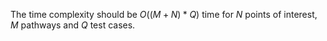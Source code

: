 The time complexity should be $O((M + N) * Q)$ time for $N$ points of interest, $M$ pathways and $Q$ test cases.
